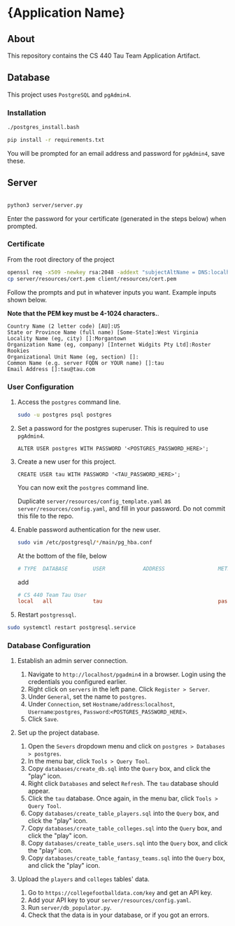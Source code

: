 # {Application Name}

## About

This repository contains the CS 440 Tau Team Application Artifact.

## Database

This project uses `PostgreSQL` and `pgAdmin4`.

### Installation

```bash
./postgres_install.bash
```

```bash
pip install -r requirements.txt
```

You will be prompted for an email address and password for `pgAdmin4`, save these.

## Server

```bash

python3 server/server.py
```

Enter the password for your certificate (generated in the steps below) when prompted.

### Certificate

From the root directory of the project

```bash
openssl req -x509 -newkey rsa:2048 -addext "subjectAltName = DNS:localhost" -keyout server/resources/key.pem -out server/resources/cert.pem -days 365
cp server/resources/cert.pem client/resources/cert.pem
```

Follow the prompts and put in whatever inputs you want. Example inputs shown below.

**Note that the PEM key must be 4-1024 characters.**.

```plaintext
Country Name (2 letter code) [AU]:US
State or Province Name (full name) [Some-State]:West Virginia
Locality Name (eg, city) []:Morgantown
Organization Name (eg, company) [Internet Widgits Pty Ltd]:Roster Rookies 
Organizational Unit Name (eg, section) []:
Common Name (e.g. server FQDN or YOUR name) []:tau
Email Address []:tau@tau.com
```

### User Configuration

1. Access the `postgres` command line.

	```bash
	sudo -u postgres psql postgres
	```

2. Set a password for the postgres superuser. This is required to use `pgAdmin4`.

	```postgres
	ALTER USER postgres WITH PASSWORD '<POSTGRES_PASSWORD_HERE>';
	```

3. Create a new user for this project.

	```postgres
	CREATE USER tau WITH PASSWORD '<TAU_PASSWORD_HERE>';
	```

	You can now exit the `postgres` command line.

	Duplicate `server/resources/config_template.yaml` as `server/resources/config.yaml`,
	and fill in your password. Do not commit this file to the repo.

4. Enable password authentication for the new user.

	```bash
	sudo vim /etc/postgresql/*/main/pg_hba.conf
	```

	At the bottom of the file, below

	```conf
	# TYPE  DATABASE        USER            ADDRESS                 METHOD
	```

	add

	```conf
	# CS 440 Team Tau User
	local   all             tau                                     password
	```

5. Restart `postgressql`.

```bash
sudo systemctl restart postgresql.service
```

### Database Configuration

1. Establish an admin server connection.

	1. Navigate to `http://localhost/pgadmin4` in a browser. Login using the credentials
	you configured earlier.
	2. Right click on `servers` in the left pane. Click `Register > Server`.
	3. Under `General`, set the name to `postgres`.
	4. Under `Connection`, set `Hostname/address`:`localhost`, `Username`:`postgres`,
	`Password`:`<POSTGRES_PASSWORD_HERE>`.
	5. Click `Save`.

2. Set up the project database.

	1. Open the `Severs` dropdown menu and click on `postgres > Databases > postgres`.
	2. In the menu bar, click `Tools > Query Tool`.
	3. Copy `databases/create_db.sql` into the `Query` box, and click the "play" icon.
	4. Right click `Databases` and select `Refresh`. The `tau` database should appear.
	5. Click the `tau` database. Once again, in the menu bar, click `Tools > Query Tool`.
	6. Copy `databases/create_table_players.sql` into the `Query` box, and click the "play" icon.
	7. Copy `databases/create_table_colleges.sql` into the `Query` box, and click the "play" icon.
	8. Copy `databases/create_table_users.sql` into the `Query` box, and click the "play" icon.
	9. Copy `databases/create_table_fantasy_teams.sql` into the `Query` box, and click the "play" icon.

3. Upload the `players` and `colleges` tables' data.

	1. Go to `https://collegefootballdata.com/key` and get an API key.
	2. Add your API key to your `server/resources/config.yaml`.
	3. Run `server/db_populator.py`.
	4. Check that the data is in your database, or if you got an errors.
